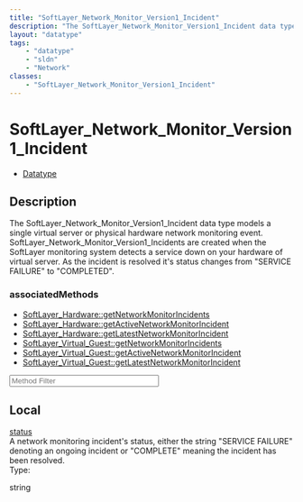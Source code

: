 ```yaml
---
title: "SoftLayer_Network_Monitor_Version1_Incident"
description: "The SoftLayer_Network_Monitor_Version1_Incident data type models a single virtual server or physical hardware network mo... "
layout: "datatype"
tags:
    - "datatype"
    - "sldn"
    - "Network"
classes:
    - "SoftLayer_Network_Monitor_Version1_Incident"
---
```


# SoftLayer_Network_Monitor_Version1_Incident
<div id='service-datatype'>
    <ul id='sldn-reference-tabs'>
        <li id='datatype'> <a href='/reference/datatypes/SoftLayer_Network_Monitor_Version1_Incident' >Datatype</a></li>
    </ul>
</div>

## Description 
The SoftLayer_Network_Monitor_Version1_Incident data type models a single virtual server or physical hardware network monitoring event. SoftLayer_Network_Monitor_Version1_Incidents are created when the SoftLayer monitoring system detects a service down on your hardware of virtual server. As the incident is resolved it's status changes from "SERVICE FAILURE" to "COMPLETED". 


### associatedMethods

*  [SoftLayer_Hardware::getNetworkMonitorIncidents](/reference/services/SoftLayer_Hardware/getNetworkMonitorIncidents )
*  [SoftLayer_Hardware::getActiveNetworkMonitorIncident](/reference/services/SoftLayer_Hardware/getActiveNetworkMonitorIncident )
*  [SoftLayer_Hardware::getLatestNetworkMonitorIncident](/reference/services/SoftLayer_Hardware/getLatestNetworkMonitorIncident )
*  [SoftLayer_Virtual_Guest::getNetworkMonitorIncidents](/reference/services/SoftLayer_Virtual_Guest/getNetworkMonitorIncidents )
*  [SoftLayer_Virtual_Guest::getActiveNetworkMonitorIncident](/reference/services/SoftLayer_Virtual_Guest/getActiveNetworkMonitorIncident )
*  [SoftLayer_Virtual_Guest::getLatestNetworkMonitorIncident](/reference/services/SoftLayer_Virtual_Guest/getLatestNetworkMonitorIncident )





<!-- Service Filer BEGIN -->
<div class="view-filters">
        <div class="clearfix">
            <div class="search-input-box">
                <input placeholder="Method Filter" onkeyup="titleSearch(inputId='prop-input', divId='properties', elementClass='prop-row')" 
                    type="text" id="prop-input" value="" size="30" maxlength="128" class="form-text">
            </div>
        </div>
</div>
<!-- Service Filer END -->

<div id="properties" class="content">
    <div id="localProperties" class="prop-content" >
        <h2>Local</h2>
                <div class='prop-row views-row'>
            <span class='views-field-title'><a href="#status" name=status>status</a></span>
            <div class='views-field-body'>A network monitoring incident's status, either the string "SERVICE FAILURE" denoting an ongoing incident or "COMPLETE" meaning the incident has been resolved.  </div>
            <span class="type-label">Type:</span> <div class='type-content'><p>string</p></div>
        </div>
            </div>
    </div>


